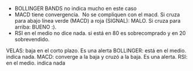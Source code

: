 
- BOLLINGER BANDS no indica mucho en este caso
- MACD tiene convergencia. 
	No se compliquen con el macd. Si cruza para abajo línea verde (MACD) a roja (SIGNAL): MALO. Si cruza para arriba: BUENO :).
- RSI en el medio no dice nada. si está en 80 es sobrecomprado y en 20 sobrevendido.

VELAS: baja en el corto plazo. Es una alerta
BOLLINGER: está en el medio. indica nada.
MACD: converge a la baja y cruzó a la baja. Es una alerta. RSI: en el medio. indica nada
